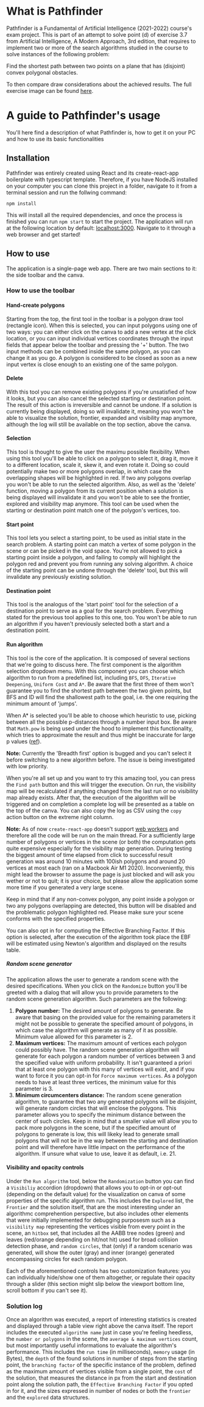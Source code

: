 # What is Pathfinder

Pathfinder is a Fundamental of Artificial Intelligence (2021-2022) course's exam project. This is part of an attempt to solve point (d) of exercise 3.7 from <emph>Artificial Intelligence, A Modern Approach, 3rd edition<emph>, that requires to implement two or more of the search algorithms studied in the course to solve instances of the following problem: 
  
Find the shortest path between two points on a plane that has (disjoint) convex polygonal obstacles.
  
To then compare draw considerations about the achieved results. The full exercise image can be found [here](https://www.dcc.fc.up.pt/~ines/aulas/1112/SI/exCap3.pdf). 

# A guide to Pathfinder's usage

You'll here find a description of what Pathfinder is, how to get it on your PC and how to use its basic functionalities

## Installation

Pathfinder was entirely created using React and its create-react-app boilerplate with typescript template. Therefore, if you have NodeJS installed on your computer you can clone this project in a folder, navigate to it from a terminal session and run the follwing command:

`npm install`

This will install all the required dependencies, and once the process is finished you can run `npm start` to start the project. The application will run at the following location by default: [localhost:3000](https://localhost:3000). Navigate to it through a web browser and get started!

## How to use

The application is a single-page web app. There are two main sections to it: the side toolbar and the canva. 

### How to use the toolbar
#### Hand-create polygons

Starting from the top, the first tool in the toolbar is a polygon draw tool (rectangle icon). When this is selected, you can input polygons using one of two ways: you can either click on the canva to add a new vertex at the click location, or you can input individual vertices coordinates through the input fields that appear below the toolbar and pressing the '+' button. The two input methods can be combined inside the same polygon, as you can change it as you go. A polygon is considered to be closed as soon as a new input vertex is close enough to an existing one of the same polygon. 

#### Delete

With this tool you can remove existing polygons if you're unsatisfied of how it looks, but you can also cancel the selected starting or destination point. The result of this action is irreversible and cannot be undone. If a solution is currently being displayed, doing so will invalidate it, meaning you won't be able to visualize the solution, frontier, expanded and visibility map anymore, although the log will still be available on the top section, above the canva. 

#### Selection

This tool is thought to give the user the maximu
  possible flexibility. When using this tool you'll be able to click on a polygon to select it, drag it, move it to a different location, scale it, skew it, and even rotate it. Doing so could potentially make two or more polygons overlap, in which case the overlapping shapes will be highlighted in red. If two any polygons overlap you won't be able to run the selected algorithm. Also, as well as the 'delete' function, moving a polygon from its current position when a solution is being displayed will invalidate it and you won't be able to see the frontier, explored and visibility map anymore. This tool can be used when the starting or destination point match one of the polygon's vertices, too. 

#### Start point

This tool lets you select a starting point, to be used as initial state in the search problem. A starting point can match a vertex of some polygon in the scene or can be picked in the void space. You're not allowed to pick a starting point inside a polygon, and failing to comply will highlight the polygon red and prevent you from running any solving algorithm. A choice of the starting point can be undone through the 'delete' tool, but this will invalidate any previously existing solution.

#### Destination point

This tool is the analogus of the 'start point' tool for the selection of a destination point to serve as a goal for the search problem. Everything stated for the previous tool applies to this one, too. You won't be able to run an algorithm if you haven't previously selected both a start and a destination point.

#### Run algorithm

This tool is the core of the application. It is composed of several sections that we're going to discuss here. The first component is the algorithm selection dropdown menu. With this component you can choose which algorithm to run from a predefined list, including `BFS`, `DFS`, `Iterative Deepening`, `Uniform Cost` and `A*`. Be aware that the first three of them won't guarantee you to find the shortest path between the two given points, but BFS and ID will find the shallowest path to the goal, i.e. the one requiring the minimum amount of 'jumps'. 
  
When A* is selected you'll be able to choose which heuristic to use, picking between all the possible p-distances through a number input box. Be aware that `Math.pow` is being used under the hood to implement this functionality, which tries to approximate the result and thus might be inaccurate for large p values ([ref](https://stackoverflow.com/questions/48905858/math-pow-gives-wrong-result)).

<b>Note:</b> Currently the 'Breadth first' option is bugged and you can't select it before switching to a new algorithm before. The issue is being investigated with low priority. 

When you're all set up and you want to try this amazing tool, you can press the `Find path` button and this will trigger the execution. On run, the visibility map will be recalculated if anything changed from the last run or no visibility map already exists. After that, the execution of the algorithm will be triggered and on completion a complete log will be presented as a table on the top of the canva. You can also copy the log as CSV using the `copy` action button on the extreme right column. 

<b>Note:</b> As of now `create-react-app` doesn't support [web workers](https://it.wikipedia.org/wiki/Web_worker) and therefore all the code will be run on the main thread. For a sufficiently large number of polygons or vertices in the scene (or both) the computation gets quite expensive especially for the visibility map generation. During testing the biggest amount of time elapsed from click to successful result generation was around 10 minutes with 100ish polygons and around 20 vertices at most each (ran on a Macbook Air M1 2020). Inconveniently, this might lead the browser to assume the page is just blocked and will ask you wether or not to quit; it is your choice, but please allow the application some more time if you generated a very large scene.

Keep in mind that if any non-convex polygon, any point inside a polygon or two any polygons overlapping are detected, this button will be disabled and the problematic polygon highlighted red. Please make sure your scene conforms with the specified properties. 

You can also opt in for computing the Effective Branching Factor. If this option is selected, after the execution of the algorithm took place the EBF will be estimated using Newton's algorithm and displayed on the results table. 

##### Random scene generator
The application allows the user to generate a random scene with the desired specifications. When you click on the `Randomize` button you'll be greeted with a dialog that will allow you to provide parameters to the random scene generation algorithm. Such parameters are the following:
<ol>
  <li>
    <b>Polygon number:</b> The desired amount of polygons to generate. Be aware that basing on the provided value for the remaining parameters it might not     be possible to generate the specified amount of polygons, in which case the algorithm will generate as many of it as possible. Minimum value allowed       for this parameter is 2.
  </li>
  <li>
    <b>Maximum vertices:</b> The maximum amount of vertices each polygon could possibly have. The random scene generation algorithm will generate for each    polygon a random number of vertices between 3 and the specified value with uniform probability. It isn't guaranteed a priori that at least one polygon      with this many of vertices will exist, and if you want to force it you can opt-in for <code>Force maximum vertices</code>. As a polygon needs to have at    least three vertices, the minimum value for this parameter is 3.
  </li>
  <li>
    <b>Minimum circumcenters distance:</b> The random scene generation algorithm, to guarantee that two any generated polygons will be disjoint, will           generate random circles that will enclose the polygons. This parameter allows you to specify the minimum distance between the center of such circles.       Keep in mind that a smaller value will allow you to pack more polygons in the scene, but if the specified amount of polygons to generate is low, this       will likeky lead to generate small polygons that will not be in the way between the starting and destination point and will therefore have little           impact on the performance of the algorithm. If unsure what value to use, leave it as default, i.e. 21.
  </li>
</ol>

#### Visibility and opacity controls

Under the `Run algorithm` tool, below the `Randomization` button you can find a `Visibiliy` accordion (dropdown) that allows you to opt-in or opt-out (depending on the default value) for the visualization on canva of some properties of the specific algorithm run. This includes the `Explored` list, the `Frontier` and the solution itself, that are the most interesting under an algorithmc comprehention perspective, but also includes other elements that were initially implemented for debugging purposesm such as a `visibility map` representing the vertices visible from every point in the scene, an `hitbox` set, that includes all the AABB tree nodes (green) and leaves (red/orange depending on hit/not hit) used for broad collision detection phase, and `random circles`, that (only) if a random scenario was generated, will show the outer (gray) and inner (orange) generated encompassing circles for each random polygon. 

Each of the aforementioned controls has two customization features: you can individually hide/show one of them altogether, or regulate their opacity through a slider (this section might slip below the viewport bottom line, scroll bottom if you can't see it). 

### Solution log

Once an algorithm was executed, a report of interesting statistics is created and displayed through a table view right above the canva itself. The report includes the executed `algorithm name` just in case you're feeling heedless, the `number or polygons` in the scene, the `average & maximum vertices` count, but most importantly useful informations to evaluate the algorithm's performance. This includes the `run time` (in milliseconds), `memory` usage (in Bytes), the `depth` of the found solutions in number of steps from the starting point, the `branching factor` of the specific instance of the problem, defined as the maximum amount of vertices visible from a single point, the `cost` of the solution, that measures the distance in px from the start and destination point along the solution path, the `Effective Branching Factor` if you opted in for it, and the sizes expressed in number of nodes or both the `frontier` and the `explored` data structures.
